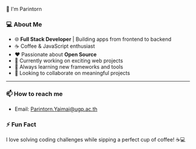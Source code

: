 👋 I'm Parintorn

### 💻 About Me
- 🌐 **Full Stack Developer** | Building apps from frontend to backend  
- ☕ Coffee & JavaScript enthusiast  
- ❤️ Passionate about **Open Source**  
- 🔭 Currently working on exciting web projects  
- 🌱 Always learning new frameworks and tools  
- 👯 Looking to collaborate on meaningful projects  

---

### 📫 How to reach me
- Email: Parintorn.Yaimai@ugp.ac.th

### ⚡ Fun Fact
I love solving coding challenges while sipping a perfect cup of coffee! ☕💻
